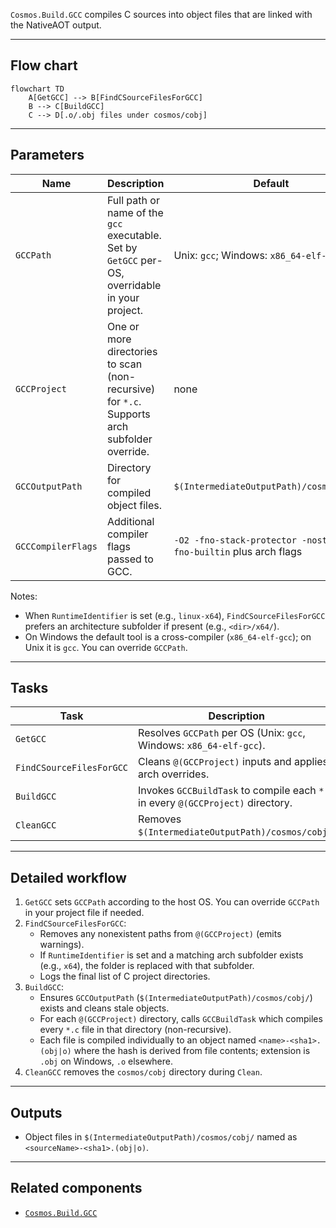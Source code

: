 `Cosmos.Build.GCC` compiles C sources into object files that are linked with the NativeAOT output.

---

## Flow chart

```mermaid
flowchart TD
    A[GetGCC] --> B[FindCSourceFilesForGCC]
    B --> C[BuildGCC]
    C --> D[.o/.obj files under cosmos/cobj]
```

---

## Parameters

| Name | Description | Default |
| --- | --- | --- |
| `GCCPath` | Full path or name of the `gcc` executable. Set by `GetGCC` per-OS, overridable in your project. | Unix: `gcc`; Windows: `x86_64-elf-gcc` |
| `GCCProject` | One or more directories to scan (non-recursive) for `*.c`. Supports arch subfolder override. | none |
| `GCCOutputPath` | Directory for compiled object files. | `$(IntermediateOutputPath)/cosmos/cobj/` |
| `GCCCompilerFlags` | Additional compiler flags passed to GCC. | `-O2 -fno-stack-protector -nostdinc -fno-builtin` plus arch flags |

Notes:
- When `RuntimeIdentifier` is set (e.g., `linux-x64`), `FindCSourceFilesForGCC` prefers an architecture subfolder if present (e.g., `<dir>/x64/`).
- On Windows the default tool is a cross-compiler (`x86_64-elf-gcc`); on Unix it is `gcc`. You can override `GCCPath`.

---

## Tasks

| Task | Description | Depends On |
| --- | --- | --- |
| `GetGCC` | Resolves `GCCPath` per OS (Unix: `gcc`, Windows: `x86_64-elf-gcc`). | none |
| `FindCSourceFilesForGCC` | Cleans `@(GCCProject)` inputs and applies arch overrides. | `Build` |
| `BuildGCC` | Invokes `GCCBuildTask` to compile each `*.c` in every `@(GCCProject)` directory. | `FindCSourceFilesForGCC; GetGCC` |
| `CleanGCC` | Removes `$(IntermediateOutputPath)/cosmos/cobj/`. | `Clean` |

---

## Detailed workflow

1. `GetGCC` sets `GCCPath` according to the host OS. You can override `GCCPath` in your project file if needed.
2. `FindCSourceFilesForGCC`:
   - Removes any nonexistent paths from `@(GCCProject)` (emits warnings).
   - If `RuntimeIdentifier` is set and a matching arch subfolder exists (e.g., `x64`), the folder is replaced with that subfolder.
   - Logs the final list of C project directories.
3. `BuildGCC`:
   - Ensures `GCCOutputPath` (`$(IntermediateOutputPath)/cosmos/cobj/`) exists and cleans stale objects.
   - For each `@(GCCProject)` directory, calls `GCCBuildTask` which compiles every `*.c` file in that directory (non-recursive).
   - Each file is compiled individually to an object named `<name>-<sha1>.(obj|o)` where the hash is derived from file contents; extension is `.obj` on Windows, `.o` elsewhere.
4. `CleanGCC` removes the `cosmos/cobj` directory during `Clean`.

---

## Outputs

- Object files in `$(IntermediateOutputPath)/cosmos/cobj/` named as `<sourceName>-<sha1>.(obj|o)`.

---

## Related components

- [`Cosmos.Build.GCC`](../../../src/Cosmos.Build.GCC)
